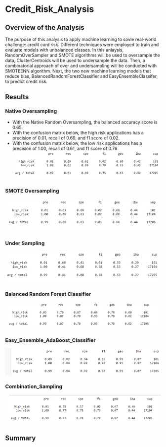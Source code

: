 # Credit_Risk_Analysis

## Overview of the Analysis
The purpose of this analysis to apply machine learning to sovle real-world challenge: credit card risk. Different techniques were employed to train and evaluate models with unbalanced classes. In this anlaysis, RandomOverSampler and SMOTE algorithms will be used to oversample the data, ClusterCentroids will be used to undersample the data. Then, a combinatorial approach of over and undersampling will be conducted with SMOTEENN algorithm. Next, the two new machine learning models that reduce bias, BalancedRandomForestClassifier and EasyEnsembleClassifer, to predict credit risk.

## Results

### Native Oversampling
- With the Native Random Oversampling, the balanced accuracy score is 0.65.
- With the confusion matrix below, the high risk applications has a precision of 0.01, recall of 0.69, and f1 score of 0.02.
- With the confusion matrix below, the low risk applications has a precision of 1.00, recall of 0.61, and f1 score of 0.76
![](Images/Native_Oversampling.PNG)

### SMOTE Oversampling

![](Images/SMOTE_Oversampling.PNG)

### Under Sampling

![](Images/Under_Sampling.PNG)

### Balanced Random Forest Classifier
![](Images/Balanced_Random_forest_Classifier.PNG)

### Easy_Ensemble_AdaBoost_Classifier
![](Images/Easy_Ensemble_AdaBoost_Classifier.PNG)

### Combination_Sampling
![](Images/Combination_Sampling.PNG)




## Summary

